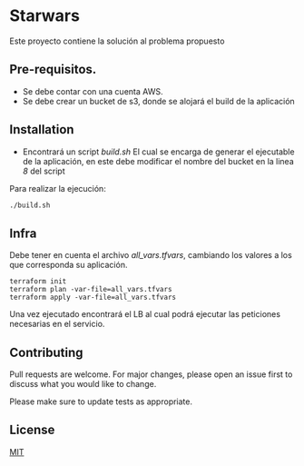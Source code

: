 # Starwars

Este proyecto contiene la solución al problema propuesto

## Pre-requisitos.

- Se debe contar con una cuenta AWS.
- Se debe crear un bucket de s3, donde se alojará el build de la aplicación

## Installation

- Encontrará un script _build.sh_ El cual se encarga de generar el ejecutable de la aplicación, en este debe modificar el nombre del bucket en la linea _8_ del script

Para realizar la ejecución:

```bash
./build.sh
```

## Infra

Debe tener en cuenta el archivo _all_vars.tfvars_, cambiando los valores a los que corresponda su aplicación.

```terra
terraform init
terraform plan -var-file=all_vars.tfvars
terraform apply -var-file=all_vars.tfvars
```

Una vez ejecutado encontrará el LB al cual podrá ejecutar las peticiones necesarias en el servicio.

## Contributing

Pull requests are welcome. For major changes, please open an issue first to discuss what you would like to change.

Please make sure to update tests as appropriate.

## License

[MIT](https://choosealicense.com/licenses/mit/)
